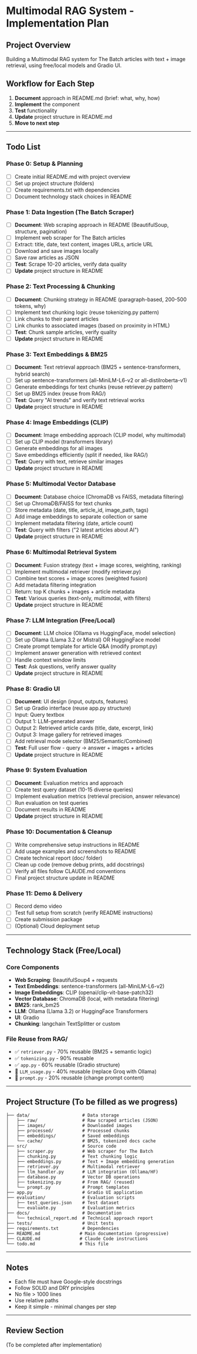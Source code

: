 # Multimodal RAG System - Implementation Plan

## Project Overview
Building a Multimodal RAG system for The Batch articles with text + image retrieval, using free/local models and Gradio UI.

## Workflow for Each Step
1. **Document** approach in README.md (brief: what, why, how)
2. **Implement** the component
3. **Test** functionality
4. **Update** project structure in README.md
5. **Move to next step**

---

## Todo List

### Phase 0: Setup & Planning
- [ ] Create initial README.md with project overview
- [ ] Set up project structure (folders)
- [ ] Create requirements.txt with dependencies
- [ ] Document technology stack choices in README

### Phase 1: Data Ingestion (The Batch Scraper)
- [ ] **Document**: Web scraping approach in README (BeautifulSoup, structure, pagination)
- [ ] Implement web scraper for The Batch articles
- [ ] Extract: title, date, text content, images URLs, article URL
- [ ] Download and save images locally
- [ ] Save raw articles as JSON
- [ ] **Test**: Scrape 10-20 articles, verify data quality
- [ ] **Update** project structure in README

### Phase 2: Text Processing & Chunking
- [ ] **Document**: Chunking strategy in README (paragraph-based, 200-500 tokens, why)
- [ ] Implement text chunking logic (reuse tokenizing.py pattern)
- [ ] Link chunks to their parent articles
- [ ] Link chunks to associated images (based on proximity in HTML)
- [ ] **Test**: Chunk sample articles, verify quality
- [ ] **Update** project structure in README

### Phase 3: Text Embeddings & BM25
- [ ] **Document**: Text retrieval approach (BM25 + sentence-transformers, hybrid search)
- [ ] Set up sentence-transformers (all-MiniLM-L6-v2 or all-distilroberta-v1)
- [ ] Generate embeddings for text chunks (reuse retriever.py pattern)
- [ ] Set up BM25 index (reuse from RAG/)
- [ ] **Test**: Query "AI trends" and verify text retrieval works
- [ ] **Update** project structure in README

### Phase 4: Image Embeddings (CLIP)
- [ ] **Document**: Image embedding approach (CLIP model, why multimodal)
- [ ] Set up CLIP model (transformers library)
- [ ] Generate embeddings for all images
- [ ] Save embeddings efficiently (split if needed, like RAG/)
- [ ] **Test**: Query with text, retrieve similar images
- [ ] **Update** project structure in README

### Phase 5: Multimodal Vector Database
- [ ] **Document**: Database choice (ChromaDB vs FAISS, metadata filtering)
- [ ] Set up ChromaDB/FAISS for text chunks
- [ ] Store metadata (date, title, article_id, image_path, tags)
- [ ] Add image embeddings to separate collection or same
- [ ] Implement metadata filtering (date, article count)
- [ ] **Test**: Query with filters ("2 latest articles about AI")
- [ ] **Update** project structure in README

### Phase 6: Multimodal Retrieval System
- [ ] **Document**: Fusion strategy (text + image scores, weighting, ranking)
- [ ] Implement multimodal retriever (modify retriever.py)
- [ ] Combine text scores + image scores (weighted fusion)
- [ ] Add metadata filtering integration
- [ ] Return: top K chunks + images + article metadata
- [ ] **Test**: Various queries (text-only, multimodal, with filters)
- [ ] **Update** project structure in README

### Phase 7: LLM Integration (Free/Local)
- [ ] **Document**: LLM choice (Ollama vs HuggingFace, model selection)
- [ ] Set up Ollama (Llama 3.2 or Mistral) OR HuggingFace model
- [ ] Create prompt template for article Q&A (modify prompt.py)
- [ ] Implement answer generation with retrieved context
- [ ] Handle context window limits
- [ ] **Test**: Ask questions, verify answer quality
- [ ] **Update** project structure in README

### Phase 8: Gradio UI
- [ ] **Document**: UI design (input, outputs, features)
- [ ] Set up Gradio interface (reuse app.py structure)
- [ ] Input: Query textbox
- [ ] Output 1: LLM-generated answer
- [ ] Output 2: Retrieved article cards (title, date, excerpt, link)
- [ ] Output 3: Image gallery for retrieved images
- [ ] Add retrieval mode selector (BM25/Semantic/Combined)
- [ ] **Test**: Full user flow - query → answer + images + articles
- [ ] **Update** project structure in README

### Phase 9: System Evaluation
- [ ] **Document**: Evaluation metrics and approach
- [ ] Create test query dataset (10-15 diverse queries)
- [ ] Implement evaluation metrics (retrieval precision, answer relevance)
- [ ] Run evaluation on test queries
- [ ] Document results in README
- [ ] **Update** project structure in README

### Phase 10: Documentation & Cleanup
- [ ] Write comprehensive setup instructions in README
- [ ] Add usage examples and screenshots to README
- [ ] Create technical report (doc/ folder)
- [ ] Clean up code (remove debug prints, add docstrings)
- [ ] Verify all files follow CLAUDE.md conventions
- [ ] Final project structure update in README

### Phase 11: Demo & Delivery
- [ ] Record demo video
- [ ] Test full setup from scratch (verify README instructions)
- [ ] Create submission package
- [ ] (Optional) Cloud deployment setup

---

## Technology Stack (Free/Local)

### Core Components
- **Web Scraping**: BeautifulSoup4 + requests
- **Text Embeddings**: sentence-transformers (all-MiniLM-L6-v2)
- **Image Embeddings**: CLIP (openai/clip-vit-base-patch32)
- **Vector Database**: ChromaDB (local, with metadata filtering)
- **BM25**: rank_bm25
- **LLM**: Ollama (Llama 3.2) or HuggingFace Transformers
- **UI**: Gradio
- **Chunking**: langchain TextSplitter or custom

### File Reuse from RAG/
- ✅ `retriever.py` - 70% reusable (BM25 + semantic logic)
- ✅ `tokenizing.py` - 90% reusable
- ✅ `app.py` - 60% reusable (Gradio structure)
- 🔄 `LLM_usage.py` - 40% reusable (replace Groq with Ollama)
- 🔄 `prompt.py` - 20% reusable (change prompt content)

---

## Project Structure (To be filled as we progress)
```
├── data/                    # Data storage
│   ├── raw/                 # Raw scraped articles (JSON)
│   ├── images/              # Downloaded images
│   ├── processed/           # Processed chunks
│   ├── embeddings/          # Saved embeddings
│   └── cache/               # BM25, tokenized docs cache
├── src/                     # Source code
│   ├── scraper.py           # Web scraper for The Batch
│   ├── chunking.py          # Text chunking logic
│   ├── embeddings.py        # Text + Image embedding generation
│   ├── retriever.py         # Multimodal retriever
│   ├── llm_handler.py       # LLM integration (Ollama/HF)
│   ├── database.py          # Vector DB operations
│   ├── tokenizing.py        # From RAG/ (reused)
│   └── prompt.py            # Prompt templates
├── app.py                   # Gradio UI application
├── evaluation/              # Evaluation scripts
│   ├── test_queries.json    # Test dataset
│   └── evaluate.py          # Evaluation metrics
├── docs/                    # Documentation
│   └── technical_report.md  # Technical approach report
├── tests/                   # Unit tests
├── requirements.txt         # Dependencies
├── README.md               # Main documentation (progressive)
├── CLAUDE.md               # Claude Code instructions
└── todo.md                 # This file
```

---

## Notes
- Each file must have Google-style docstrings
- Follow SOLID and DRY principles
- No file > 1000 lines
- Use relative paths
- Keep it simple - minimal changes per step

---

## Review Section
(To be completed after implementation)
